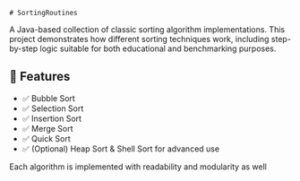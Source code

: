     # SortingRoutines

A Java-based collection of classic sorting algorithm implementations. This project demonstrates how different sorting techniques work, including step-by-step logic suitable for both educational and benchmarking purposes.
  
## 🚀 Features 
 
- ✅ Bubble Sort
- ✅ Selection Sort
- ✅ Insertion Sort 
- ✅ Merge Sort  
- ✅ Quick Sort
- ✅ (Optional) Heap Sort & Shell Sort for advanced use   
   
Each algorithm is implemented with readability and modularity as well     
     
   
       
     
     
  
    
     
  
   
 
